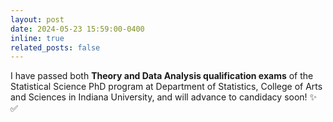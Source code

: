 ```yaml
---
layout: post
date: 2024-05-23 15:59:00-0400
inline: true
related_posts: false
---
```


I have passed both **Theory and Data Analysis qualification exams** of 
the Statistical Science PhD program 
at Department of Statistics, College of Arts and Sciences in Indiana University, 
and will advance to candidacy soon! :sparkles: :white_check_mark:

